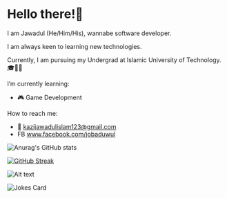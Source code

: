 # Hello there!👋

I am Jawadul (He/Him/His), wannabe software developer.

I am always keen to learning new technologies.

Currently, I am pursuing my Undergrad at Islamic University of Technology. 🎓🧑‍💻

I’m currently learning:
- 🎮 Game Development

How to reach me:
- 📧 kazijawadulislam123@gmail.com
- FB www.facebook.com/jobaduwul

![Anurag's GitHub stats](https://github-readme-stats.vercel.app/api?username=Jobaduwul&hide=contribs,prs&show_icons=truet&theme=transparent)

[![GitHub Streak](http://github-readme-streak-stats.herokuapp.com?user=Jobaduwul&theme=dark)](https://git.io/streak-stats)

![Alt text](https://spotify-recently-played-readme.vercel.app/api?user=kazijawadulislam)

<img src="https://readme-jokes.vercel.app/api" alt="Jokes Card" />
